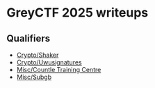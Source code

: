 # GreyCTF 2025 writeups

## Qualifiers

- [Crypto/Shaker](quals/countle.md)
- [Crypto/Uwusignatures](quals/countle.md)
- [Misc/Countle Training Centre](quals/countle.md)
- [Misc/Subgb](quals/countle.md)
